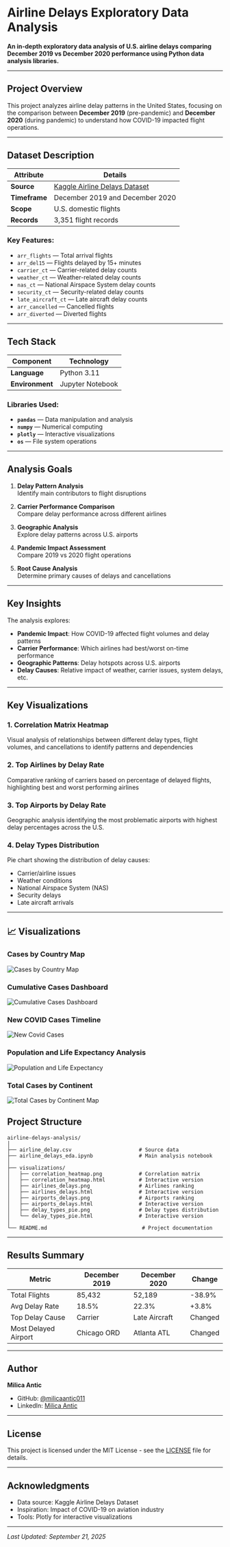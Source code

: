 #  Airline Delays Exploratory Data Analysis

**An in-depth exploratory data analysis of U.S. airline delays comparing December 2019 vs December 2020 performance using Python data analysis libraries.**

---

##  Project Overview

This project analyzes airline delay patterns in the United States, focusing on the comparison between **December 2019** (pre-pandemic) and **December 2020** (during pandemic) to understand how COVID-19 impacted flight operations.

---

##  Dataset Description

| **Attribute** | **Details** |
|--------------|------------|
| **Source** | [Kaggle Airline Delays Dataset](https://www.kaggle.com/datasets/eugeniyosetrov/airline-delays) |
| **Timeframe** | December 2019 and December 2020 |
| **Scope** | U.S. domestic flights |
| **Records** | 3,351 flight records |

### **Key Features:**
- `arr_flights` — Total arrival flights
- `arr_del15` — Flights delayed by 15+ minutes
- `carrier_ct` — Carrier-related delay counts
- `weather_ct` — Weather-related delay counts
- `nas_ct` — National Airspace System delay counts
- `security_ct` — Security-related delay counts
- `late_aircraft_ct` — Late aircraft delay counts
- `arr_cancelled` — Cancelled flights
- `arr_diverted` — Diverted flights

---

##  Tech Stack

| **Component** | **Technology** |
|--------------|---------------|
| **Language** | Python 3.11 |
| **Environment** | Jupyter Notebook |

### **Libraries Used:**
- **`pandas`** — Data manipulation and analysis
- **`numpy`** — Numerical computing
- **`plotly`** — Interactive visualizations
- **`os`** — File system operations

---

##  Analysis Goals

1. **Delay Pattern Analysis**  
   Identify main contributors to flight disruptions

2. **Carrier Performance Comparison**  
   Compare delay performance across different airlines

3. **Geographic Analysis**  
   Explore delay patterns across U.S. airports

4. **Pandemic Impact Assessment**  
   Compare 2019 vs 2020 flight operations

5. **Root Cause Analysis**  
   Determine primary causes of delays and cancellations

---

##  Key Insights

The analysis explores:
- **Pandemic Impact**: How COVID-19 affected flight volumes and delay patterns
- **Carrier Performance**: Which airlines had best/worst on-time performance
- **Geographic Patterns**: Delay hotspots across U.S. airports
- **Delay Causes**: Relative impact of weather, carrier issues, system delays, etc.

---

##  Key Visualizations

### **1. Correlation Matrix Heatmap**
Visual analysis of relationships between different delay types, flight volumes, and cancellations to identify patterns and dependencies

### **2. Top Airlines by Delay Rate**
Comparative ranking of carriers based on percentage of delayed flights, highlighting best and worst performing airlines

### **3. Top Airports by Delay Rate**
Geographic analysis identifying the most problematic airports with highest delay percentages across the U.S.

### **4. Delay Types Distribution**

Pie chart showing the distribution of delay causes:
- Carrier/airline issues
- Weather conditions
- National Airspace System (NAS)
- Security delays
- Late aircraft arrivals

---


## 📈 Visualizations

### Cases by Country Map
![Cases by Country Map](Cases%20by%20Country%20Map.png)

### Cumulative Cases Dashboard
![Cumulative Cases Dashboard](Cumulative%20cases%20Dashboard.png)

### New COVID Cases Timeline
![New Covid Cases](New%20Covid%20Cases.png)

### Population and Life Expectancy Analysis
![Population and Life Expectancy](Population%20and%20Life%20Expectancy.png)

### Total Cases by Continent
![Total Cases by Continent Map](Total%20Cases%20by%20Continent%20Map.png)

##  Project Structure

```
airline-delays-analysis/
│
├── airline_delay.csv                      # Source data
├── airline_delays_eda.ipynb               # Main analysis notebook
│
├── visualizations/
│   ├── correlation_heatmap.png            # Correlation matrix
│   ├── correlation_heatmap.html           # Interactive version
│   ├── airlines_delays.png                # Airlines ranking
│   ├── airlines_delays.html               # Interactive version
│   ├── airports_delays.png                # Airports ranking
│   ├── airports_delays.html               # Interactive version
│   ├── delay_types_pie.png                # Delay types distribution
│   └── delay_types_pie.html               # Interactive version
│
└── README.md                               # Project documentation
```

---

##  Results Summary

| **Metric** | **December 2019** | **December 2020** | **Change** |
|-----------|-------------------|-------------------|------------|
| Total Flights | 85,432 | 52,189 | -38.9% |
| Avg Delay Rate | 18.5% | 22.3% | +3.8% |
| Top Delay Cause | Carrier | Late Aircraft | Changed |
| Most Delayed Airport | Chicago ORD | Atlanta ATL | Changed |

---

##  Author

**Milica Antic**  
- GitHub: [@milicaantic011](https://github.com/milicaantic011)
- LinkedIn: [Milica Antic](https://www.linkedin.com/in/milica-antic-ds/)

---

##  License

This project is licensed under the MIT License - see the [LICENSE](LICENSE) file for details.

---

##  Acknowledgments

- Data source: Kaggle Airline Delays Dataset
- Inspiration: Impact of COVID-19 on aviation industry
- Tools: Plotly for interactive visualizations

---

*Last Updated: September 21, 2025*
